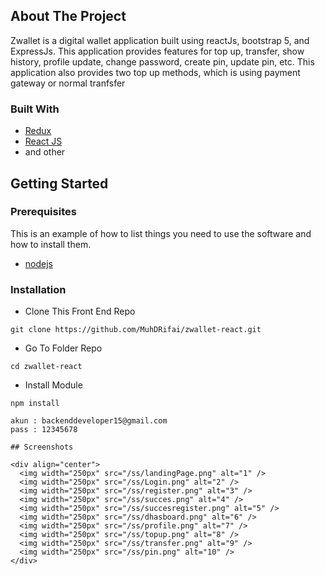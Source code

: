 <!-- ABOUT THE PROJECT -->
## About The Project

Zwallet is a digital wallet application built using reactJs, bootstrap 5, and ExpressJs. This application provides features for top up, transfer, show history, profile update, change password, create pin, update pin, etc. This application also provides two top up methods, which is using payment gateway or normal tranfsfer


### Built With

- [Redux](https://redux.js.org/)
- [React JS](https://reactjs.org/)
- and other


<!-- GETTING STARTED -->
## Getting Started

### Prerequisites

This is an example of how to list things you need to use the software and how to install them.

* [nodejs](https://nodejs.org/en/download/)

### Installation

- Clone This Front End Repo
```
git clone https://github.com/MuhDRifai/zwallet-react.git
```
- Go To Folder Repo
```
cd zwallet-react
```
- Install Module
```
npm install
```

````
akun : backenddeveloper15@gmail.com
pass : 12345678

## Screenshots

<div align="center">
  <img width="250px" src="/ss/landingPage.png" alt="1" />
  <img width="250px" src="/ss/Login.png" alt="2" />
  <img width="250px" src="/ss/register.png" alt="3" /> 
  <img width="250px" src="/ss/succes.png" alt="4" />
  <img width="250px" src="/ss/succesregister.png" alt="5" />
  <img width="250px" src="/ss/dhasboard.png" alt="6" /> 
  <img width="250px" src="/ss/profile.png" alt="7" />
  <img width="250px" src="/ss/topup.png" alt="8" />
  <img width="250px" src="/ss/transfer.png" alt="9" />
  <img width="250px" src="/ss/pin.png" alt="10" />
</div>
